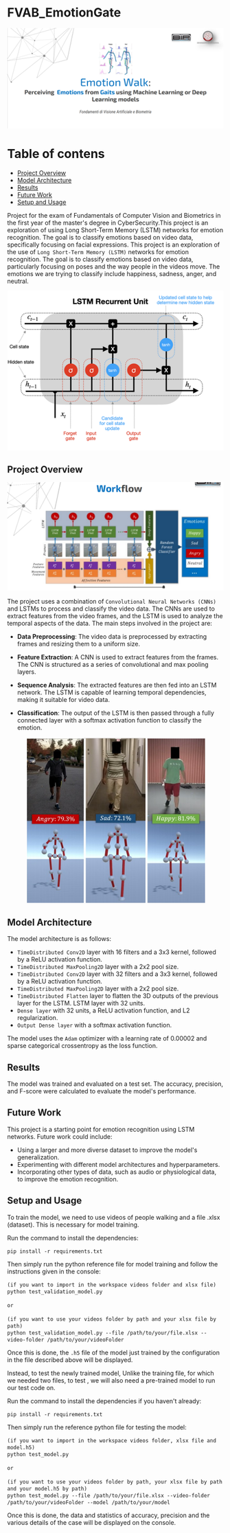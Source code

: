 # FVAB_EmotionGate
<picture>
  <source srcset="./readmePhotos/EmotionGait.png" media="(min-width: 680px)">
    <p align="center">  
        <img src="./readmePhotos/EmotionGait.png" alt="EmotionGateProject">
    </p>
</picture>

Table of contens
=============

* [Project Overview](#project-overview)
* [Model Architecture](#model-architecture)
* [Results](#results)
* [Future Work](#future-work)
* [Setup and Usage](#setup-and-usage)

Project for the exam of Fundamentals of Computer Vision and Biometrics in the first year of the master's degree in CyberSecurity.This project is an exploration of using Long Short-Term Memory (LSTM) networks for emotion recognition. The goal is to classify emotions based on video data, specifically focusing on facial expressions. 
This project is an exploration of the use of `Long Short-Term Memory (LSTM)` networks for emotion recognition. The goal is to classify emotions based on video data, particularly focusing on poses and the way people in the videos move.
The emotions we are trying to classify include happiness, sadness, anger, and neutral.
 
<picture>
  <source srcset="./readmePhotos/LSTM Unit.png" media="(min-width: 480px)">
  <p align="center">    
    <img src="./readmePhotos/LSTM Unit.png" alt="EmotionGateProject">
  </p>
</picture>

## Project Overview


<picture>
  <source srcset="./readmePhotos/WorkFlow.png" media="(min-width: 600px)">
  <p align="center">    
    <img src="./readmePhotos/WorkFlow.png" alt="EmotionGateProject">
  </p>
</picture>

The project uses a combination of `Convolutional Neural Networks (CNNs)` and LSTMs to process and classify the video data. The CNNs are used to extract features from the video frames, and the LSTM is used to analyze the temporal aspects of the data.
The main steps involved in the project are:

 - **Data Preprocessing**: The video data is preprocessed by extracting frames and resizing them to a uniform size.

 - **Feature Extraction**: A CNN is used to extract features from the frames. The CNN is structured as a series of convolutional and max pooling layers.

 - **Sequence Analysis**: The extracted features are then fed into an LSTM network. The LSTM is capable of learning temporal dependencies, making it suitable for video data.

 - **Classification**: The output of the LSTM is then passed through a fully connected layer with a softmax activation function to classify the emotion.

<picture>
  <source srcset="./readmePhotos/Emotions.png" media="(min-width: 600px)">
  <p align="center">  
    <img src="./readmePhotos/Emotions.png" alt="Emotions">
  </p>
</picture>

## Model Architecture

The model architecture is as follows:

- `TimeDistributed Conv2D` layer with 16 filters and a 3x3 kernel, followed by a ReLU activation function.
- `TimeDistributed MaxPooling2D` layer with a 2x2 pool size.
- `TimeDistributed Conv2D` layer with 32 filters and a 3x3 kernel, followed by a ReLU activation function.
- `TimeDistributed MaxPooling2D` layer with a 2x2 pool size.
- `TimeDistributed Flatten` layer to flatten the 3D outputs of the previous layer for the LSTM. LSTM layer with 32 units.
- `Dense layer` with 32 units, a ReLU activation function, and L2 regularization.
- `Output Dense layer` with a softmax activation function.

The model uses the `Adam` optimizer with a learning rate of 0.00002 and sparse categorical crossentropy as the loss function.

## Results

The model was trained and evaluated on a test set. The accuracy, precision, and F-score were calculated to evaluate the model's performance.

## Future Work

This project is a starting point for emotion recognition using LSTM networks. Future work could include:

- Using a larger and more diverse dataset to improve the model's generalization.
- Experimenting with different model architectures and hyperparameters.
- Incorporating other types of data, such as audio or physiological data, to improve the emotion recognition.

## Setup and Usage

To train the model, we need to use videos of people walking and a file .xlsx (dataset). This is necessary for model training.

Run the command to install the dependencies:
```
pip install -r requirements.txt
```
Then simply run the python reference file for model training and follow the instructions given in the console:
```
(if you want to import in the workspace videos folder and xlsx file)
python test_validation_model.py  

or

(if you want to use your videos folder by path and your xlsx file by path)
python test_validation_model.py --file /path/to/your/file.xlsx --video-folder /path/to/your/videoFolder
```

Once this is done, the `.h5` file of the model just trained by the configuration in the file described above will be displayed.

Instead, to test the newly trained model, Unlike the training file, for which we needed two files, to test , we will also need a pre-trained model to run our test code on.

Run the command to install the dependencies if you haven't already:
```
pip install -r requirements.txt
```
Then simply run the reference python file for testing the model:
```
(if you want to import in the workspace videos folder, xlsx file and model.h5)
python test_model.py  

or

(if you want to use your videos folder by path, your xlsx file by path and your model.h5 by path)
python test_model.py --file /path/to/your/file.xlsx --video-folder /path/to/your/videoFolder --model /path/to/your/model
```
Once this is done, the data and statistics of accuracy, precision and the various details of the case will be displayed on the console.

